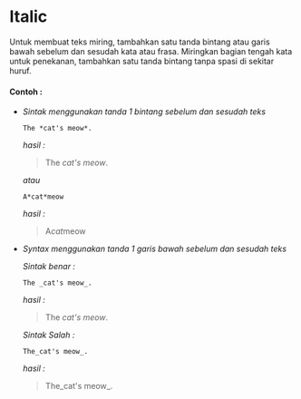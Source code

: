 # Italic

Untuk membuat teks miring, tambahkan satu tanda bintang atau garis bawah sebelum dan sesudah kata atau frasa. Miringkan bagian tengah kata untuk penekanan, tambahkan satu tanda bintang tanpa spasi di sekitar huruf.  

#### Contoh :

+ *Sintak menggunakan tanda 1 bintang sebelum dan sesudah teks* 
  
  ```
  The *cat's meow*.
  ```
  *hasil :*
  > The *cat's meow*.
  
  *atau*
  ```
  A*cat*meow
  ```
  *hasil :*
  > A*cat*meow

+ *Syntax menggunakan tanda 1 garis bawah sebelum dan sesudah teks*
  
  *Sintak benar :*
  ```
  The _cat's meow_.
  ```
  *hasil :*
  > The _cat's meow_.<br>

  *Sintak Salah :*
  ```
  The_cat's meow_.
  ```
  *hasil :*
  > The_cat's meow_.<br>